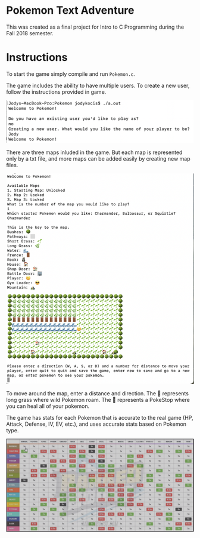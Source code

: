 # Pokemon Text Adventure

This was created as a final project for Intro to C Programming during the Fall 2018 semester.

# Instructions

To start the game simply compile and run `Pokemon.c`.

The game includes the ability to have multiple users. To create a new user, follow the instructions provided in game.

![User Creation](Screenshots/User%20Creation.png)

There are three maps inluded in the game. But each map is represented only by a txt file, and more maps can be added easily by creating new map files.

![Maps](Screenshots/Maps.png)

To move around the map, enter a distance and direction. The 🌿 represents long grass where wild Pokemon roam. The 🏣 represents a PokeStop where you can heal all of your pokemon.

The game has stats for each Pokemon that is accurate to the real game (HP, Attack, Defense, IV, EV, etc.), and uses accurate stats based on Pokemon type.

![Stats](Screenshots/Stats.png)